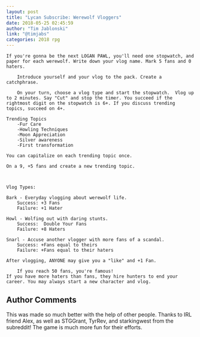 ```yaml
---
layout: post
title: "Lycan Subscribe: Werewolf Vloggers"
date: 2018-05-25 02:45:59
author: "Tim Jablonski"
link: "@timjabs"
categories: 2018 rpg
---
```

```
If you're gonna be the next LOGAN PAWL, you'll need one stopwatch, and paper for each werewolf. Write down your vlog name. Mark 5 fans and 0 haters. 

	Introduce yourself and your vlog to the pack. Create a catchphrase.

	On your turn, choose a vlog type and start the stopwatch.  Vlog up to 2 minutes. Say "Cut" and stop the timer. You succeed if the rightmost digit on the stopwatch is 6+. If you discuss trending topics, succeed on 4+.  

Trending Topics
	-Fur Care
	-Howling Techniques
	-Moon Appreciation
	-Silver awareness
	-First transformation

You can capitalize on each trending topic once.

On a 9, +5 fans and create a new trending topic.



Vlog Types:

Bark - Everyday vlogging about werewolf life.
	Success: +3 Fans  
	Failure: +1 Hater

Howl - Wolfing out with daring stunts.
	Success:  Double Your Fans
	Failure: +8 Haters

Snarl - Accuse another vlogger with more fans of a scandal. 
	Success: +Fans equal to theirs
	Failure: +Fans equal to their haters

After vlogging, ANYONE may give you a "like" and +1 Fan.

	If you reach 50 fans, you're famous! 
If you have more haters than fans, they hire hunters to end your career. You may always start a new character and vlog.

```
## Author Comments 

This was made so much better with the help of other people. Thanks to IRL friend Alex, as well as STGGrant, TyrRev, and starkingwest from the subreddit! The game is much more fun for their efforts.
